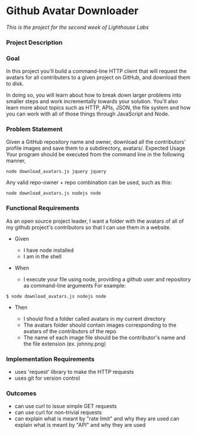 # Github Avatar Downloader
*This is the project for the second week of Lighthouse Labs*

### Project Description

### Goal
In this project you'll build a command-line HTTP client that will request the avatars for all contributers to a given project on GitHub, and download them to disk.

In doing so, you will learn about how to break down larger problems into smaller steps and work incrementally towards your solution. You'll also learn more about topics such as HTTP, APIs, JSON, the file system and how you can work with all of those things through JavaScript and Node.

### Problem Statement
Given a GitHub repository name and owner, download all the contributors' profile images and save them to a subdirectory, avatars/.
Expected Usage
Your program should be executed from the command line in the following manner,

```
node download_avatars.js jquery jquery
```

Any valid repo-owner + repo combination can be used, such as this:


```
node download_avatars.js nodejs node
```

### Functional Requirements
As an open source project leader,
I want a folder with the avatars of all of my github project's contributors
so that I can use them in a website.

- Given

  - I have node installed
  - I am in the shell

- When

  - I execute your file using node, providing a github user and repository as command-line arguments For example:

```
$ node download_avatars.js nodejs node
```

- Then

  - I should find a folder called avatars in my current directory
  - The avatars folder should contain images corresponding to the avatars of the contributors of the repo
  - The name of each image file should be the contributor's name and the file extension (ex. johnny.png)

### Implementation Requirements

- uses 'request' library to make the HTTP requests
- uses git for version control

### Outcomes

- can use curl to issue simple GET requests
- can use curl for non-trivial requests
- can explain what is meant by "rate limit" and why they are used
can explain what is meant by "API" and why they are used
